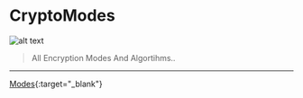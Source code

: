 # CryptoModes

![alt text](https://www.spaceflightnowplus.com/wp-content/uploads/2017/11/cryptography-and-network-security-3-638.jpg "Crypto")


> All Encryption Modes And Algortihms..

***

[Modes](https://en.wikipedia.org/wiki/Block_cipher_mode_of_operation){:target="_blank"}
